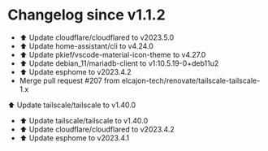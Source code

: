# Changelog since v1.1.2
- ⬆️ Update cloudflare/cloudflared to v2023.5.0 
- ⬆️ Update home-assistant/cli to v4.24.0 
- ⬆️ Update pkief/vscode-material-icon-theme to v4.27.0 
- ⬆️ Update debian_11/mariadb-client to v1:10.5.19-0+deb11u2 
- ⬆️ Update esphome to v2023.4.2 
- Merge pull request #207 from elcajon-tech/renovate/tailscale-tailscale-1.x

⬆️ Update tailscale/tailscale to v1.40.0 
- ⬆️ Update tailscale/tailscale to v1.40.0 
- ⬆️ Update cloudflare/cloudflared to v2023.4.2 
- ⬆️ Update esphome to v2023.4.1 

